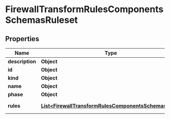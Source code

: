 

# FirewallTransformRulesComponentsSchemasRuleset


## Properties

| Name | Type | Description | Notes |
|------------ | ------------- | ------------- | -------------|
|**description** | **Object** |  |  [optional] |
|**id** | **Object** |  |  [optional] |
|**kind** | **Object** |  |  [optional] |
|**name** | **Object** |  |  [optional] |
|**phase** | **Object** |  |  [optional] |
|**rules** | [**List&lt;FirewallTransformRulesComponentsSchemasRule&gt;**](FirewallTransformRulesComponentsSchemasRule.md) | The rules in the ruleset. |  [optional] |



